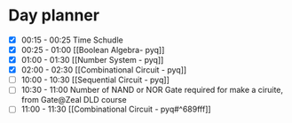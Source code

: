 

# Day planner

- [x] 00:15 - 00:25 Time Schudle
- [x] 00:25 - 01:00 [[Boolean Algebra- pyq]]
- [x] 01:00 - 01:30 [[Number System - pyq]]
- [x] 02:00 - 02:30 [[Combinational Circuit - pyq]]
- [ ] 10:00 - 10:30 [[Sequential Circuit - pyq]]
- [ ] 10:30 - 11:00 Number of NAND or NOR Gate required for make a ciruite, from Gate@Zeal DLD course
- [ ] 11:00 - 11:30 [[Combinational Circuit - pyq#^689fff]]

